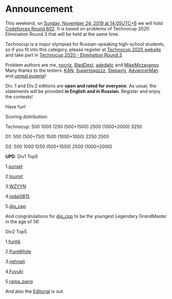 # Announcement

This weekend, on [Sunday, November 24, 2019 at 14:05UTC+6](https://codeforces.com/https://www.timeanddate.com/worldclock/fixedtime.html?day=24&month=11&year=2019&hour=11&min=5&sec=0&p1=166) we will hold [Codeforces Round 602](https://codeforces.com/contests/1261,1262). It is based on problems of Technocup 2020 Elimination Round 3 that will be held at the same time.

Technocup is a major olympiad for Russian-speaking high-school students, so if you fit into this category, please register at [Technocup 2020 website](https://codeforces.com/https://technocup.mail.ru/) and take part in [Technocup 2020 - Elimination Round 3](https://codeforces.com/contest/1227 "Technocup 2020 - Elimination Round 3"). 

Problem authors are me, [nocriz](https://codeforces.com/profile/nocriz "Grandmaster nocriz"), [BledDest](https://codeforces.com/profile/BledDest "International Grandmaster BledDest"), [adedalic](https://codeforces.com/profile/adedalic "International Master adedalic") and [MikeMirzayanov](https://codeforces.com/profile/MikeMirzayanov "Headquarters, MikeMirzayanov"). Many thanks to the testers: [KAN](https://codeforces.com/profile/KAN "Grandmaster KAN"), [Supermagzzz](https://codeforces.com/profile/Supermagzzz "Master Supermagzzz"), [Stepavly](https://codeforces.com/profile/Stepavly "Candidate Master Stepavly"), [AdvancerMan](https://codeforces.com/profile/AdvancerMan "Candidate Master AdvancerMan") and [unreal.eugene](https://codeforces.com/profile/unreal.eugene "Candidate Master unreal.eugene")!

Div. 1 and Div.2 editions are **open and rated for everyone**. As usual, the statements will be provided **in English and in Russian**. Register and enjoy the contests!

Have fun!

Scoring distribution:

Technocup: 500 1000 1250 (500+1500) 2500 (1000+2000) 3250

D1: 500 (500+750) 1500 (1000+1000) 2250 2500

D2: 500 1000 1250 (500+1500) 2500 (1000+2000)

**UPD**: Div1 Top5

1.[sunset](https://codeforces.com/profile/sunset "Legendary Grandmaster sunset")

2.[tourist](https://codeforces.com/profile/tourist "Legendary Grandmaster tourist")

3.[WZYYN](https://codeforces.com/profile/WZYYN "International Grandmaster WZYYN")

4.[jqdai0815](https://codeforces.com/profile/jqdai0815 "Legendary Grandmaster jqdai0815")

5.[djq_cpp](https://codeforces.com/profile/djq_cpp "Legendary Grandmaster djq_cpp")

And congratulations for [djq_cpp](https://codeforces.com/profile/djq_cpp "Legendary Grandmaster djq_cpp") to be the youngest Legendary GrandMaster in the age of 14!

Div2 Top5

1.[funtik](https://codeforces.com/profile/funtik "Expert funtik")

2.[PureWhite](https://codeforces.com/profile/PureWhite "Candidate Master PureWhite")

3.[nehnait](https://codeforces.com/profile/nehnait "Expert nehnait")

4.[Fuyuki](https://codeforces.com/profile/Fuyuki "Candidate Master Fuyuki")

5.[rama_pang](https://codeforces.com/profile/rama_pang "Candidate Master rama_pang")

And also the [Editorial](Tutorial.md) is out.

